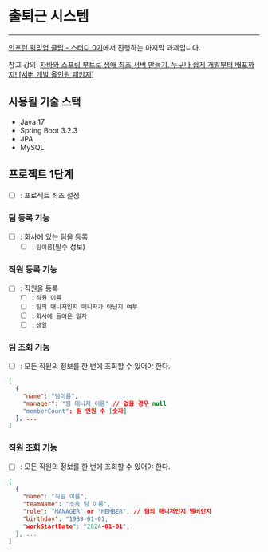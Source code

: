 # 출퇴근 시스템

---

[인프런 워밍업 클럽 - 스터디 0기](https://www.inflearn.com/course/inflearn-warmup-club-study-0)에서 진행하는 마지막 과제입니다.

참고 강의: [자바와 스프링 부트로 생애 최초 서버 만들기, 누구나 쉽게 개발부터 배포까지! [서버 개발 올인원 패키지]](https://www.inflearn.com/course/%EC%9E%90%EB%B0%94-%EC%8A%A4%ED%94%84%EB%A7%81%EB%B6%80%ED%8A%B8-%EC%84%9C%EB%B2%84%EA%B0%9C%EB%B0%9C-%EC%98%AC%EC%9D%B8%EC%9B%90)

## 사용될 기술 스택

- Java 17
- Spring Boot 3.2.3
- JPA
- MySQL

## 프로젝트 1단계

- [ ] : 프로젝트 최초 설정

### 팀 등록 기능
- [ ] : 회사에 있는 팀을 등록
  - [ ] : `팀이름`(필수 정보)

### 직원 등록 기능
- [ ] : 직원을 등록
  - [ ] : `직원 이름`
  - [ ] : `팀의 매니저인지 매니저가 아닌지 여부`
  - [ ] : `회사에 들어온 일자`
  - [ ] : `생일`

### 팀 조회 기능
- [ ] : 모든 직원의 정보를 한 번에 조회할 수 있어야 한다.
``` json
[
  {
    "name": "팀이름",
    "manager": "팀 매니저 이름" // 없을 경우 null
    "memberCount": 팀 인원 수 [숫자]
  }, ...
]
```

### 직원 조회 기능
- [ ] : 모든 직원의 정보를 한 번에 조회할 수 있어야 한다.
``` json
[
  {
    "name": "직원 이름",
    "teamName": "소속 팀 이름",
    "role": "MANAGER" or "MEMBER", // 팀의 매니저인지 멤버인지
    "birthday": "1989-01-01,
    "workStartDate": "2024-01-01",
  }, ...
]
```